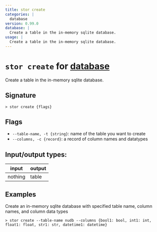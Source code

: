 ```yaml
---
title: stor create
categories: |
  database
version: 0.99.0
database: |
  Create a table in the in-memory sqlite database.
usage: |
  Create a table in the in-memory sqlite database.
---
```

<!-- This file is automatically generated. Please edit the command in https://github.com/nushell/nushell instead. -->

# `stor create` for [database](/commands/categories/database.md)

<div class='command-title'>Create a table in the in-memory sqlite database.</div>

## Signature

```> stor create {flags} ```

## Flags

 -  `--table-name, -t {string}`: name of the table you want to create
 -  `--columns, -c {record}`: a record of column names and datatypes


## Input/output types:

| input   | output |
| ------- | ------ |
| nothing | table  |

## Examples

Create an in-memory sqlite database with specified table name, column names, and column data types
```nu
> stor create --table-name nudb --columns {bool1: bool, int1: int, float1: float, str1: str, datetime1: datetime}

```

